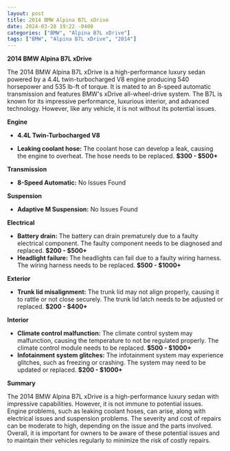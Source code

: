 ```yaml
---
layout: post
title: 2014 BMW Alpina B7L xDrive
date: 2024-03-28 19:22 -0400
categories: ["BMW", "Alpina B7L xDrive"]
tags: ["BMW", "Alpina B7L xDrive", "2014"]
---
```

**2014 BMW Alpina B7L xDrive**

The 2014 BMW Alpina B7L xDrive is a high-performance luxury sedan powered by a 4.4L twin-turbocharged V8 engine producing 540 horsepower and 535 lb-ft of torque. It is mated to an 8-speed automatic transmission and features BMW's xDrive all-wheel-drive system. The B7L is known for its impressive performance, luxurious interior, and advanced technology. However, like any vehicle, it is not without its potential issues.

**Engine**

* **4.4L Twin-Turbocharged V8**

* **Leaking coolant hose:** The coolant hose can develop a leak, causing the engine to overheat. The hose needs to be replaced. **$300 - $500+**

**Transmission**

* **8-Speed Automatic:** No Issues Found

**Suspension**

* **Adaptive M Suspension:** No Issues Found

**Electrical**

* **Battery drain:** The battery can drain prematurely due to a faulty electrical component. The faulty component needs to be diagnosed and replaced. **$200 - $500+**
* **Headlight failure:** The headlights can fail due to a faulty wiring harness. The wiring harness needs to be replaced. **$500 - $1000+**

**Exterior**

* **Trunk lid misalignment:** The trunk lid may not align properly, causing it to rattle or not close securely. The trunk lid latch needs to be adjusted or replaced. **$200 - $400+**

**Interior**

* **Climate control malfunction:** The climate control system may malfunction, causing the temperature to not be regulated properly. The climate control module needs to be replaced. **$500 - $1000+**
* **Infotainment system glitches:** The infotainment system may experience glitches, such as freezing or crashing. The system may need to be updated or replaced. **$200 - $1000+**

**Summary**

The 2014 BMW Alpina B7L xDrive is a high-performance luxury sedan with impressive capabilities. However, it is not immune to potential issues. Engine problems, such as leaking coolant hoses, can arise, along with electrical issues and suspension problems. The severity and cost of repairs can be moderate to high, depending on the issue and the parts involved. Overall, it is important for owners to be aware of these potential issues and to maintain their vehicles regularly to minimize the risk of costly repairs.
